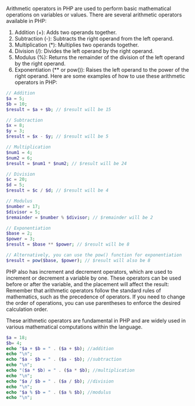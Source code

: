 Arithmetic operators in PHP are used to perform basic mathematical operations on variables or values. There are several arithmetic operators available in PHP: 
 
1. Addition (+): Adds two operands together.
2. Subtraction (-): Subtracts the right operand from the left operand.
3. Multiplication (*): Multiplies two operands together.
4. Division (/): Divides the left operand by the right operand.
5. Modulus (%): Returns the remainder of the division of the left operand by the right operand.
6. Exponentiation (** or pow()): Raises the left operand to the power of the right operand.
Here are some examples of how to use these arithmetic operators in PHP: 
 
 ```php
// Addition 
$a = 5; 
$b = 10; 
$result = $a + $b; // $result will be 15 
 
// Subtraction 
$x = 8; 
$y = 3; 
$result = $x - $y; // $result will be 5 
 
// Multiplication 
$num1 = 4; 
$num2 = 6; 
$result = $num1 * $num2; // $result will be 24 
 
// Division 
$c = 20; 
$d = 5; 
$result = $c / $d; // $result will be 4 
 
// Modulus 
$number = 17; 
$divisor = 5; 
$remainder = $number % $divisor; // $remainder will be 2 
 
// Exponentiation 
$base = 2; 
$power = 3; 
$result = $base ** $power; // $result will be 8 
 
// Alternatively, you can use the pow() function for exponentiation 
$result = pow($base, $power); // $result will also be 8 
```
PHP also has increment and decrement operators, which are used to increment or decrement a variable by one. These operators can be used before or after the variable, and the placement will affect the result: 
Remember that arithmetic operators follow the standard rules of mathematics, such as the precedence of operators. If you need to change the order of operations, you can use parentheses to enforce the desired calculation order.

These arithmetic operators are fundamental in PHP and are widely used in various mathematical computations within the language. 
 ```php
$a = 18;
$b= 4;
echo "$a + $b = " . ($a + $b); //addition 
echo "\n";
echo "$a - $b = " . ($a - $b); //subtraction 
echo "\n";
echo "($a * $b) = " . ($a * $b); //multiplication 
echo "\n";
echo "$a / $b = " . ($a / $b); //division 
echo "\n";
echo "$a % $b = " . ($a % $b); //modulus 
echo "\n";
```


